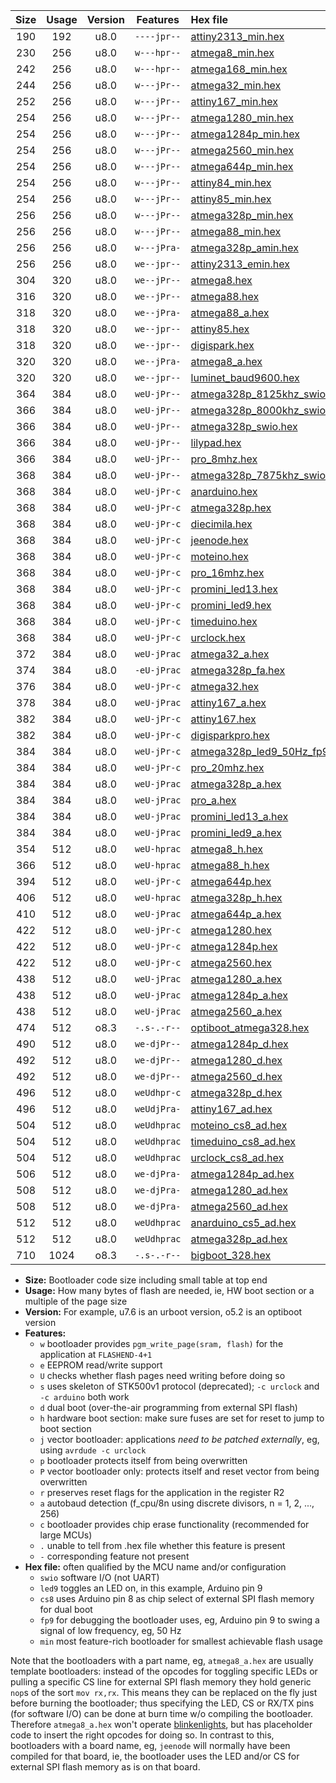 |Size|Usage|Version|Features|Hex file|
|:-:|:-:|:-:|:-:|:--|
|190|192|u8.0|`----jpr--`|[attiny2313_min.hex](https://raw.githubusercontent.com/stefanrueger/urboot/main/src/all/attiny2313_min.hex)|
|230|256|u8.0|`w---hpr--`|[atmega8_min.hex](https://raw.githubusercontent.com/stefanrueger/urboot/main/src/all/atmega8_min.hex)|
|242|256|u8.0|`w---hpr--`|[atmega168_min.hex](https://raw.githubusercontent.com/stefanrueger/urboot/main/src/all/atmega168_min.hex)|
|244|256|u8.0|`w---jPr--`|[atmega32_min.hex](https://raw.githubusercontent.com/stefanrueger/urboot/main/src/all/atmega32_min.hex)|
|252|256|u8.0|`w---jPr--`|[attiny167_min.hex](https://raw.githubusercontent.com/stefanrueger/urboot/main/src/all/attiny167_min.hex)|
|254|256|u8.0|`w---jPr--`|[atmega1280_min.hex](https://raw.githubusercontent.com/stefanrueger/urboot/main/src/all/atmega1280_min.hex)|
|254|256|u8.0|`w---jPr--`|[atmega1284p_min.hex](https://raw.githubusercontent.com/stefanrueger/urboot/main/src/all/atmega1284p_min.hex)|
|254|256|u8.0|`w---jPr--`|[atmega2560_min.hex](https://raw.githubusercontent.com/stefanrueger/urboot/main/src/all/atmega2560_min.hex)|
|254|256|u8.0|`w---jPr--`|[atmega644p_min.hex](https://raw.githubusercontent.com/stefanrueger/urboot/main/src/all/atmega644p_min.hex)|
|254|256|u8.0|`w---jPr--`|[attiny84_min.hex](https://raw.githubusercontent.com/stefanrueger/urboot/main/src/all/attiny84_min.hex)|
|254|256|u8.0|`w---jPr--`|[attiny85_min.hex](https://raw.githubusercontent.com/stefanrueger/urboot/main/src/all/attiny85_min.hex)|
|256|256|u8.0|`w---jPr--`|[atmega328p_min.hex](https://raw.githubusercontent.com/stefanrueger/urboot/main/src/all/atmega328p_min.hex)|
|256|256|u8.0|`w---jPr--`|[atmega88_min.hex](https://raw.githubusercontent.com/stefanrueger/urboot/main/src/all/atmega88_min.hex)|
|256|256|u8.0|`w---jPra-`|[atmega328p_amin.hex](https://raw.githubusercontent.com/stefanrueger/urboot/main/src/all/atmega328p_amin.hex)|
|256|256|u8.0|`we--jpr--`|[attiny2313_emin.hex](https://raw.githubusercontent.com/stefanrueger/urboot/main/src/all/attiny2313_emin.hex)|
|304|320|u8.0|`we--jPr--`|[atmega8.hex](https://raw.githubusercontent.com/stefanrueger/urboot/main/src/all/atmega8.hex)|
|316|320|u8.0|`we--jPr--`|[atmega88.hex](https://raw.githubusercontent.com/stefanrueger/urboot/main/src/all/atmega88.hex)|
|318|320|u8.0|`we--jPra-`|[atmega88_a.hex](https://raw.githubusercontent.com/stefanrueger/urboot/main/src/all/atmega88_a.hex)|
|318|320|u8.0|`we--jpr--`|[attiny85.hex](https://raw.githubusercontent.com/stefanrueger/urboot/main/src/all/attiny85.hex)|
|318|320|u8.0|`we--jpr--`|[digispark.hex](https://raw.githubusercontent.com/stefanrueger/urboot/main/src/all/digispark.hex)|
|320|320|u8.0|`we--jPra-`|[atmega8_a.hex](https://raw.githubusercontent.com/stefanrueger/urboot/main/src/all/atmega8_a.hex)|
|320|320|u8.0|`we--jpr--`|[luminet_baud9600.hex](https://raw.githubusercontent.com/stefanrueger/urboot/main/src/all/luminet_baud9600.hex)|
|364|384|u8.0|`weU-jPr--`|[atmega328p_8125khz_swio.hex](https://raw.githubusercontent.com/stefanrueger/urboot/main/src/all/atmega328p_8125khz_swio.hex)|
|366|384|u8.0|`weU-jPr--`|[atmega328p_8000khz_swio.hex](https://raw.githubusercontent.com/stefanrueger/urboot/main/src/all/atmega328p_8000khz_swio.hex)|
|366|384|u8.0|`weU-jPr--`|[atmega328p_swio.hex](https://raw.githubusercontent.com/stefanrueger/urboot/main/src/all/atmega328p_swio.hex)|
|366|384|u8.0|`weU-jPr--`|[lilypad.hex](https://raw.githubusercontent.com/stefanrueger/urboot/main/src/all/lilypad.hex)|
|366|384|u8.0|`weU-jPr--`|[pro_8mhz.hex](https://raw.githubusercontent.com/stefanrueger/urboot/main/src/all/pro_8mhz.hex)|
|368|384|u8.0|`weU-jPr--`|[atmega328p_7875khz_swio.hex](https://raw.githubusercontent.com/stefanrueger/urboot/main/src/all/atmega328p_7875khz_swio.hex)|
|368|384|u8.0|`weU-jPr-c`|[anarduino.hex](https://raw.githubusercontent.com/stefanrueger/urboot/main/src/all/anarduino.hex)|
|368|384|u8.0|`weU-jPr-c`|[atmega328p.hex](https://raw.githubusercontent.com/stefanrueger/urboot/main/src/all/atmega328p.hex)|
|368|384|u8.0|`weU-jPr-c`|[diecimila.hex](https://raw.githubusercontent.com/stefanrueger/urboot/main/src/all/diecimila.hex)|
|368|384|u8.0|`weU-jPr-c`|[jeenode.hex](https://raw.githubusercontent.com/stefanrueger/urboot/main/src/all/jeenode.hex)|
|368|384|u8.0|`weU-jPr-c`|[moteino.hex](https://raw.githubusercontent.com/stefanrueger/urboot/main/src/all/moteino.hex)|
|368|384|u8.0|`weU-jPr-c`|[pro_16mhz.hex](https://raw.githubusercontent.com/stefanrueger/urboot/main/src/all/pro_16mhz.hex)|
|368|384|u8.0|`weU-jPr-c`|[promini_led13.hex](https://raw.githubusercontent.com/stefanrueger/urboot/main/src/all/promini_led13.hex)|
|368|384|u8.0|`weU-jPr-c`|[promini_led9.hex](https://raw.githubusercontent.com/stefanrueger/urboot/main/src/all/promini_led9.hex)|
|368|384|u8.0|`weU-jPr-c`|[timeduino.hex](https://raw.githubusercontent.com/stefanrueger/urboot/main/src/all/timeduino.hex)|
|368|384|u8.0|`weU-jPr-c`|[urclock.hex](https://raw.githubusercontent.com/stefanrueger/urboot/main/src/all/urclock.hex)|
|372|384|u8.0|`weU-jPrac`|[atmega32_a.hex](https://raw.githubusercontent.com/stefanrueger/urboot/main/src/all/atmega32_a.hex)|
|374|384|u8.0|`-eU-jPrac`|[atmega328p_fa.hex](https://raw.githubusercontent.com/stefanrueger/urboot/main/src/all/atmega328p_fa.hex)|
|376|384|u8.0|`weU-jPr-c`|[atmega32.hex](https://raw.githubusercontent.com/stefanrueger/urboot/main/src/all/atmega32.hex)|
|378|384|u8.0|`weU-jPrac`|[attiny167_a.hex](https://raw.githubusercontent.com/stefanrueger/urboot/main/src/all/attiny167_a.hex)|
|382|384|u8.0|`weU-jPr-c`|[attiny167.hex](https://raw.githubusercontent.com/stefanrueger/urboot/main/src/all/attiny167.hex)|
|382|384|u8.0|`weU-jPr-c`|[digisparkpro.hex](https://raw.githubusercontent.com/stefanrueger/urboot/main/src/all/digisparkpro.hex)|
|384|384|u8.0|`weU-jPr-c`|[atmega328p_led9_50Hz_fp9.hex](https://raw.githubusercontent.com/stefanrueger/urboot/main/src/all/atmega328p_led9_50Hz_fp9.hex)|
|384|384|u8.0|`weU-jPr-c`|[pro_20mhz.hex](https://raw.githubusercontent.com/stefanrueger/urboot/main/src/all/pro_20mhz.hex)|
|384|384|u8.0|`weU-jPrac`|[atmega328p_a.hex](https://raw.githubusercontent.com/stefanrueger/urboot/main/src/all/atmega328p_a.hex)|
|384|384|u8.0|`weU-jPrac`|[pro_a.hex](https://raw.githubusercontent.com/stefanrueger/urboot/main/src/all/pro_a.hex)|
|384|384|u8.0|`weU-jPrac`|[promini_led13_a.hex](https://raw.githubusercontent.com/stefanrueger/urboot/main/src/all/promini_led13_a.hex)|
|384|384|u8.0|`weU-jPrac`|[promini_led9_a.hex](https://raw.githubusercontent.com/stefanrueger/urboot/main/src/all/promini_led9_a.hex)|
|354|512|u8.0|`weU-hprac`|[atmega8_h.hex](https://raw.githubusercontent.com/stefanrueger/urboot/main/src/all/atmega8_h.hex)|
|366|512|u8.0|`weU-hprac`|[atmega88_h.hex](https://raw.githubusercontent.com/stefanrueger/urboot/main/src/all/atmega88_h.hex)|
|394|512|u8.0|`weU-jPr-c`|[atmega644p.hex](https://raw.githubusercontent.com/stefanrueger/urboot/main/src/all/atmega644p.hex)|
|406|512|u8.0|`weU-hprac`|[atmega328p_h.hex](https://raw.githubusercontent.com/stefanrueger/urboot/main/src/all/atmega328p_h.hex)|
|410|512|u8.0|`weU-jPrac`|[atmega644p_a.hex](https://raw.githubusercontent.com/stefanrueger/urboot/main/src/all/atmega644p_a.hex)|
|422|512|u8.0|`weU-jPr-c`|[atmega1280.hex](https://raw.githubusercontent.com/stefanrueger/urboot/main/src/all/atmega1280.hex)|
|422|512|u8.0|`weU-jPr-c`|[atmega1284p.hex](https://raw.githubusercontent.com/stefanrueger/urboot/main/src/all/atmega1284p.hex)|
|422|512|u8.0|`weU-jPr-c`|[atmega2560.hex](https://raw.githubusercontent.com/stefanrueger/urboot/main/src/all/atmega2560.hex)|
|438|512|u8.0|`weU-jPrac`|[atmega1280_a.hex](https://raw.githubusercontent.com/stefanrueger/urboot/main/src/all/atmega1280_a.hex)|
|438|512|u8.0|`weU-jPrac`|[atmega1284p_a.hex](https://raw.githubusercontent.com/stefanrueger/urboot/main/src/all/atmega1284p_a.hex)|
|438|512|u8.0|`weU-jPrac`|[atmega2560_a.hex](https://raw.githubusercontent.com/stefanrueger/urboot/main/src/all/atmega2560_a.hex)|
|474|512|o8.3|`-.s-.-r--`|[optiboot_atmega328.hex](https://raw.githubusercontent.com/stefanrueger/urboot/main/src/all/optiboot_atmega328.hex)|
|490|512|u8.0|`we-djPr--`|[atmega1284p_d.hex](https://raw.githubusercontent.com/stefanrueger/urboot/main/src/all/atmega1284p_d.hex)|
|492|512|u8.0|`we-djPr--`|[atmega1280_d.hex](https://raw.githubusercontent.com/stefanrueger/urboot/main/src/all/atmega1280_d.hex)|
|492|512|u8.0|`we-djPr--`|[atmega2560_d.hex](https://raw.githubusercontent.com/stefanrueger/urboot/main/src/all/atmega2560_d.hex)|
|496|512|u8.0|`weUdhpr-c`|[atmega328p_d.hex](https://raw.githubusercontent.com/stefanrueger/urboot/main/src/all/atmega328p_d.hex)|
|496|512|u8.0|`weUdjPra-`|[attiny167_ad.hex](https://raw.githubusercontent.com/stefanrueger/urboot/main/src/all/attiny167_ad.hex)|
|504|512|u8.0|`weUdhprac`|[moteino_cs8_ad.hex](https://raw.githubusercontent.com/stefanrueger/urboot/main/src/all/moteino_cs8_ad.hex)|
|504|512|u8.0|`weUdhprac`|[timeduino_cs8_ad.hex](https://raw.githubusercontent.com/stefanrueger/urboot/main/src/all/timeduino_cs8_ad.hex)|
|504|512|u8.0|`weUdhprac`|[urclock_cs8_ad.hex](https://raw.githubusercontent.com/stefanrueger/urboot/main/src/all/urclock_cs8_ad.hex)|
|506|512|u8.0|`we-djPra-`|[atmega1284p_ad.hex](https://raw.githubusercontent.com/stefanrueger/urboot/main/src/all/atmega1284p_ad.hex)|
|508|512|u8.0|`we-djPra-`|[atmega1280_ad.hex](https://raw.githubusercontent.com/stefanrueger/urboot/main/src/all/atmega1280_ad.hex)|
|508|512|u8.0|`we-djPra-`|[atmega2560_ad.hex](https://raw.githubusercontent.com/stefanrueger/urboot/main/src/all/atmega2560_ad.hex)|
|512|512|u8.0|`weUdhprac`|[anarduino_cs5_ad.hex](https://raw.githubusercontent.com/stefanrueger/urboot/main/src/all/anarduino_cs5_ad.hex)|
|512|512|u8.0|`weUdhprac`|[atmega328p_ad.hex](https://raw.githubusercontent.com/stefanrueger/urboot/main/src/all/atmega328p_ad.hex)|
|710|1024|o8.3|`-.s-.-r--`|[bigboot_328.hex](https://raw.githubusercontent.com/stefanrueger/urboot/main/src/all/bigboot_328.hex)|

- **Size:** Bootloader code size including small table at top end
- **Usage:** How many bytes of flash are needed, ie, HW boot section or a multiple of the page size
- **Version:** For example, u7.6 is an urboot version, o5.2 is an optiboot version
- **Features:**
  + `w` bootloader provides `pgm_write_page(sram, flash)` for the application at `FLASHEND-4+1`
  + `e` EEPROM read/write support
  + `U` checks whether flash pages need writing before doing so
  + `s` uses skeleton of STK500v1 protocol (deprecated); `-c urclock` and `-c arduino` both work
  + `d` dual boot (over-the-air programming from external SPI flash)
  + `h` hardware boot section: make sure fuses are set for reset to jump to boot section
  + `j` vector bootloader: applications *need to be patched externally*, eg, using `avrdude -c urclock`
  + `p` bootloader protects itself from being overwritten
  + `P` vector bootloader only: protects itself and reset vector from being overwritten
  + `r` preserves reset flags for the application in the register R2
  + `a` autobaud detection (f_cpu/8n using discrete divisors, n = 1, 2, ..., 256)
  + `c` bootloader provides chip erase functionality (recommended for large MCUs)
  + `.` unable to tell from .hex file whether this feature is present
  + `-` corresponding feature not present
- **Hex file:** often qualified by the MCU name and/or configuration
  + `swio` software I/O (not UART)
  + `led9` toggles an LED on, in this example, Arduino pin 9
  + `cs8` uses Arduino pin 8 as chip select of external SPI flash memory for dual boot
  + `fp9` for debugging the bootloader uses, eg, Arduino pin 9 to swing a signal of low frequency, eg, 50 Hz
  + `min` most feature-rich bootloader for smallest achievable flash usage

Note that the bootloaders with a part name, eg, `atmega8_a.hex` are usually template bootloaders:
instead of the opcodes for toggling specific LEDs or pulling a specific CS line for external SPI
flash memory they hold generic `nop`s of the sort `mov rx,rx`. This means they can be replaced on
the fly just before burning the bootloader; thus specifying the LED, CS or RX/TX pins (for software
I/O) can be done at burn time w/o compiling the bootloader. Therefore `atmega8_a.hex` won't
operate [blinkenlights](https://en.wikipedia.org/wiki/Blinkenlights), but has placeholder code to
insert the right opcodes for doing so. In contrast to this, bootloaders with a board name, eg,
`jeenode` will normally have been compiled for that board, ie, the bootloader uses the LED and/or
CS for external SPI flash memory as is on that board.
